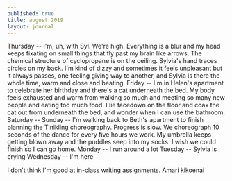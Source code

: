 ```yaml
---
published: true
title: august 2019
layout: journal
---
```


Thursday -- I'm, uh, with Syl. We're high. Everything is a blur and my head keeps fixating on small things that fly past my brain like arrows. The chemical structure of cyclopropane is on the ceiling. Sylvia's hand traces circles on my back. I'm kind of dizzy and sometimes it feels unpleasant but it always passes, one feeling giving way to another, and Sylvia is there the whole time, warm and close and beating.
Friday -- I'm in Helen's apartment to celebrate her birthday and there's a cat underneath the bed. My body feels exhausted and warm from walking so much and meeting so many new people and eating too much food. I lie facedown on the floor and coax the cat out from underneath the bed, and wonder when I can use the bathroom.
Saturday -- 
Sunday -- I'm walking back to Beth's apartment to finish planning the Tinikling choreography. Progress is slow. We choreograph 10 seconds of the dance for every five hours we work. My umbrella keeps getting blown away and the puddles seep into my socks. I wish we could finish so I can go home.
Monday -- I run around a lot
Tuesday -- Sylvia is crying
Wednesday -- I'm here

I don't think I'm good at in-class writing assignments.
Amari kikoenai
